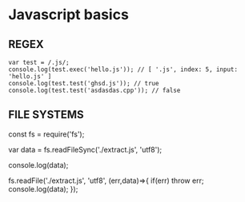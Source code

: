 # Javascript basics

## REGEX

```
var test = /.js/;
console.log(test.exec('hello.js')); // [ '.js', index: 5, input: 'hello.js' ]
console.log(test.test('ghsd.js')); // true
console.log(test.test('asdasdas.cpp')); // false
```

## FILE SYSTEMS

const fs = require('fs');

var data = fs.readFileSync('./extract.js', 'utf8');

console.log(data);

fs.readFile('./extract.js', 'utf8', (err,data)=>{
    if(err) throw err;
    console.log(data);
});
```
